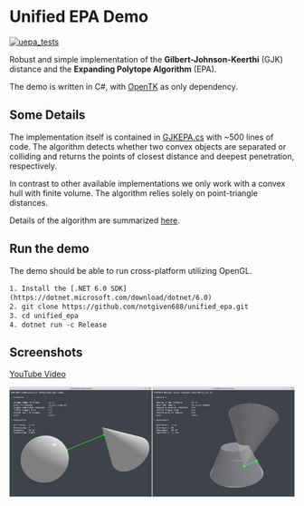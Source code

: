 # Unified EPA Demo 
[![uepa_tests](https://github.com/notgiven688/unified_epa/actions/workflows/uepa_tests.yml/badge.svg)](https://github.com/notgiven688/unified_epa/actions/workflows/uepa_tests.yml)

Robust and simple implementation of the **Gilbert-Johnson-Keerthi** (GJK) distance and the **Expanding Polytope Algorithm** (EPA).

The demo is written in C#, with [OpenTK](https://github.com/opentk/opentk) as only dependency.

## Some Details

The implementation itself is contained in [GJKEPA.cs](src/GJKEPA.cs) with ~500 lines of code. The algorithm detects whether two convex objects are separated or colliding and returns the points of closest distance and deepest penetration, respectively.

In contrast to other available implementations we only work with a convex hull with finite volume. The algorithm relies solely on point-triangle distances.

Details of the algorithm are summarized [here](Notes.pdf).

## Run the demo

The demo should be able to run cross-platform utilizing OpenGL.
```
1. Install the [.NET 6.0 SDK](https://dotnet.microsoft.com/download/dotnet/6.0)
2. git clone https://github.com/notgiven688/unified_epa.git
3. cd unified_epa
4. dotnet run -c Release
```

## Screenshots

[YouTube Video](https://www.youtube.com/watch?v=NMdp7A13EAI)

![alt text](screenshots/gjkepa.png?raw=true)
